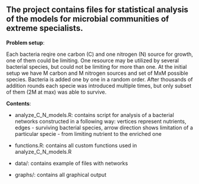 ## The project contains files for statistical analysis of the models for microbial communities of extreme specialists. 

**Problem setup**:

Each bacteria reqire one carbon (C) and one nitrogen (N) source for growth, one of them could be limiting. One resource may be utilized by several bacterial species, but could not be limiting for more than one. At the initial setup we have M carbon and M nitrogen sources and set of MxM possible species. Bacteria is added one by one in a random order. After thousands of addition rounds each specie was introduced multiple times, but only subset of them (2M at max) was able to survive.

**Contents**:
 * analyze_C_N_models.R:
contains script for analysis of a bacterial networks constructed in a following way: vertices represent nutrients,
                       edges - surviving bacterial species, arrow direction shows limitation of a particular specie - from limiting
                       nutrient to the enriched one

 * functions.R: 
contains all custom functions used in analyze_C_N_models.R

 * data/:
contains example of files with networks

 * graphs/:
contains all graphical output
